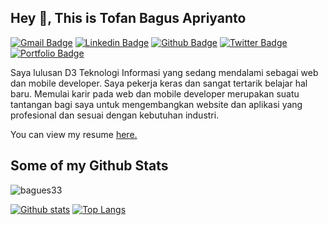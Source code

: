## Hey 👋, This is Tofan Bagus Apriyanto
[![Gmail Badge](https://img.shields.io/badge/-tofanbagus33@gmail.com-c14438?style=flat&logo=Gmail&logoColor=white&link=mailto:tofanbagus33@gmail.com)](mailto:tofanbagus33@gmail.com) 
[![Linkedin Badge](https://img.shields.io/badge/LinkedIn-0077B5?style=for-the-badge&logo=linkedin&logoColor=white)](https://www.linkedin.com/in/tofan-bagus-apriyanto) [![Github Badge](https://img.shields.io/badge/-bagues33-grey?style=flat&logo=github&logoColor=white&link=https://github.com/bagues33/)](https://www.github.com/bagues33/) [![Twitter Badge](https://img.shields.io/badge/-ApriyantoTofan-00acee?style=flat&logo=twitter&logoColor=white&link=https://twitter.com/ApriyantoTofan/)](https://www.twitter.com/ApriyantoTofan/) [![Portfolio Badge](https://img.shields.io/badge/portfolio-web-blue?style=flat&link=https://bagues33.github.io/portfolio//)](https://bagues33.github.io/portfolio//) <p align='left'>Saya lulusan D3 Teknologi Informasi yang sedang mendalami sebagai web dan mobile developer. Saya pekerja keras dan sangat tertarik belajar hal baru. Memulai karir pada web dan mobile developer merupakan suatu tantangan bagi saya untuk mengembangkan website dan aplikasi yang profesional dan sesuai dengan kebutuhan industri.</p><p align='left'> You can view my resume <a href='https://drive.google.com/file/d/1KW93MlaaRGxdr4e6v4_3Qzc1HrEbR1X5/view?usp=sharing ' target=_blank><u>here</u>.</a></p>
## Some of my Github Stats
<p align=left> <img src=https://komarev.com/ghpvc/?username=bagues33 alt=bagues33 /> </p>

[![Github stats](https://github-readme-stats.vercel.app/api?username=bagues33&show_icons=true&include_all_commits=true)](https://github.com/bagues33/github-readme-stats)
[![Top Langs](https://github-readme-stats.vercel.app/api/top-langs/?username=bagues33&layout=compact)](https://github.com/bagues33/github-readme-stats)
